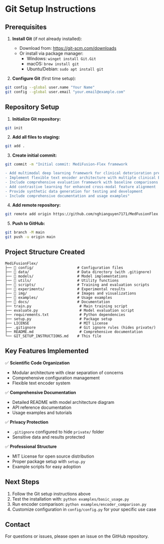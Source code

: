 # Git Setup Instructions

## Prerequisites

1. **Install Git** (if not already installed):
   - Download from: https://git-scm.com/downloads
   - Or install via package manager:
     - Windows: `winget install Git.Git`
     - macOS: `brew install git`
     - Ubuntu/Debian: `sudo apt install git`

2. **Configure Git** (first time setup):
```bash
git config --global user.name "Your Name"
git config --global user.email "your.email@example.com"
```

## Repository Setup

1. **Initialize Git repository:**
```bash
git init
```

2. **Add all files to staging:**
```bash
git add .
```

3. **Create initial commit:**
```bash
git commit -m "Initial commit: MediFusion-Flex framework

- Add multimodal deep learning framework for clinical deterioration prediction
- Implement flexible text encoder architecture with multiple clinical BERT variants
- Include comprehensive evaluation framework with baseline comparisons
- Add contrastive learning for enhanced cross-modal feature alignment
- Provide synthetic data generation for testing and development
- Include comprehensive documentation and usage examples"
```

4. **Add remote repository:**
```bash
git remote add origin https://github.com/nghianguyen7171/MedFusionFlex.git
```

5. **Push to GitHub:**
```bash
git branch -M main
git push -u origin main
```

## Project Structure Created

```
MediFusionFlex/
├── 📁 config/                    # Configuration files
├── 📁 data/                      # Data directory (with .gitignore)
├── 📁 models/                    # Model implementations
├── 📁 utils/                     # Utility functions
├── 📁 scripts/                   # Training and evaluation scripts
├── 📁 experiments/               # Experimental results
├── 📁 img/                       # Images and visualizations
├── 📁 examples/                  # Usage examples
├── 📁 docs/                      # Documentation
├── train.py                      # Main training script
├── evaluate.py                   # Model evaluation script
├── requirements.txt              # Python dependencies
├── setup.py                      # Package setup
├── LICENSE                       # MIT License
├── .gitignore                    # Git ignore rules (hides private/)
├── README.md                     # Comprehensive documentation
└── GIT_SETUP_INSTRUCTIONS.md    # This file
```

## Key Features Implemented

✅ **Scientific Code Organization**
- Modular architecture with clear separation of concerns
- Comprehensive configuration management
- Flexible text encoder system

✅ **Comprehensive Documentation**
- Detailed README with model architecture diagram
- API reference documentation
- Usage examples and tutorials

✅ **Privacy Protection**
- `.gitignore` configured to hide `private/` folder
- Sensitive data and results protected

✅ **Professional Structure**
- MIT License for open source distribution
- Proper package setup with `setup.py`
- Example scripts for easy adoption

## Next Steps

1. Follow the Git setup instructions above
2. Test the installation with: `python examples/basic_usage.py`
3. Run encoder comparison: `python examples/encoder_comparison.py`
4. Customize configuration in `config/config.py` for your specific use case

## Contact

For questions or issues, please open an issue on the GitHub repository.
